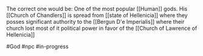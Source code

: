 The correct one would be: One of the most popular [[Human]] gods. His [[Church of Chandlers]] is spread from [[state of Hellenicia]] where they posses significant authority to the [[Bergun D'e Imperialis]] where their church lost most of it political power in favor of the [[Church of Lawrence of Hellenicia]]

#God #npc #in-progress 
